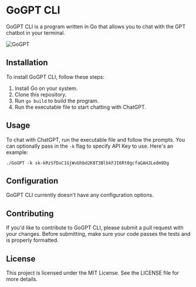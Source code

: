 # GoGPT CLI

GoGPT CLI is a program written in Go that allows you to chat with the GPT chatbot in your terminal.

![GoGPT](https://imgur.com/a/UET8g1f)

## Installation

To install GoGPT CLI, follow these steps:
1. Install Go on your system.
2. Clone this repository.
3. Run `go build` to build the program.
4. Run the executable file to start chatting with ChatGPT.

## Usage

To chat with ChatGPT, run the executable file and follow the prompts. You can optionally pass in the `-k` flag to specify API Key to use. Here's an example:
```
./GoGPT -k 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
```

## Configuration

GoGPT CLI currently doesn't have any configuration options.

## Contributing

If you'd like to contribute to GoGPT CLI, please submit a pull request with your changes. Before submitting, make sure your code passes the tests and is properly formatted.

## License

This project is licensed under the MIT License. See the LICENSE file for more details.
